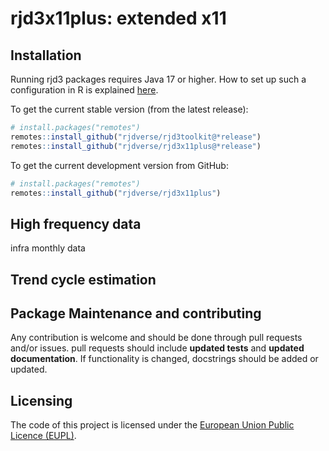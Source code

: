 
<!-- README.md is generated from README.Rmd. Please edit that file -->

# rjd3x11plus: extended x11

<!-- badges: start -->
<!-- badges: end -->

## Installation

Running rjd3 packages requires Java 17 or higher. How to set up such a
configuration in R is explained
[here](https://jdemetra-new-documentation.netlify.app/#installing-the-software).

To get the current stable version (from the latest release):

``` r
# install.packages("remotes")
remotes::install_github("rjdverse/rjd3toolkit@*release")
remotes::install_github("rjdverse/rjd3x11plus@*release")
```

To get the current development version from GitHub:

``` r
# install.packages("remotes")
remotes::install_github("rjdverse/rjd3x11plus")
```

## High frequency data

infra monthly data

## Trend cycle estimation

## Package Maintenance and contributing

Any contribution is welcome and should be done through pull requests
and/or issues. pull requests should include **updated tests** and
**updated documentation**. If functionality is changed, docstrings
should be added or updated.

## Licensing

The code of this project is licensed under the [European Union Public
Licence
(EUPL)](https://joinup.ec.europa.eu/collection/eupl/eupl-text-eupl-12).
